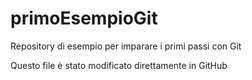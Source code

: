 primoEsempioGit
===============

Repository di esempio per imparare i primi passi con Git

Questo file è stato modificato direttamente in GitHub
